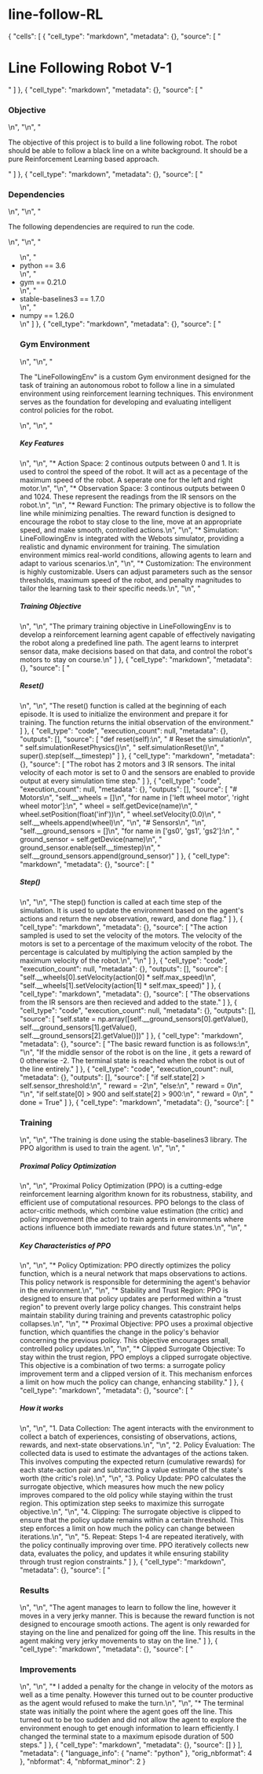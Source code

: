 # line-follow-RL

{
 "cells": [
  {
   "cell_type": "markdown",
   "metadata": {},
   "source": [
    "<h1> Line Following Robot V-1 </h1>"
   ]
  },
  {
   "cell_type": "markdown",
   "metadata": {},
   "source": [
    "<h3> Objective</h3>\n",
    "\n",
    "<p> The objective of this project is to build a line following robot. The robot should be able to follow a black line on a white background. It should be a pure Reinforcement Learning based approach. </p>"
   ]
  },
  {
   "cell_type": "markdown",
   "metadata": {},
   "source": [
    "<h3> Dependencies </h3>\n",
    "\n",
    "<p> The following dependencies are required to run the code. </p>\n",
    "\n",
    "<ul>\n",
    "    <li> python == 3.6 </li>\n",
    "    <li> gym == 0.21.0 </li>\n",
    "    <li> stable-baselines3 == 1.7.0 </li>\n",
    "    <li> numpy == 1.26.0 </li>\n"
   ]
  },
  {
   "cell_type": "markdown",
   "metadata": {},
   "source": [
    "<h3> Gym Environment </h3>\n",
    "\n",
    "<p> The \"LineFollowingEnv\" is a custom Gym environment designed for the task of training an autonomous robot to follow a line in a simulated environment using reinforcement learning techniques. This environment serves as the foundation for developing and evaluating intelligent control policies for the robot.</p>\n",
    "\n",
    "<h5>Key Features </h5>\n",
    "\n",
    "* Action Space: 2 continous outputs between 0 and 1. It is used to control the speed of the robot. It will act as a pecentage of the maximum speed of the robot. A seperate one for the left and right motor.\n",
    "\n",
    "* Observation Space: 3 continous outputs between 0 and 1024. These represent the readings from the IR sensors on the robot.\n",
    "\n",
    "* Reward Function: The primary objective is to follow the line while minimizing penalties. The reward function is designed to encourage the robot to stay close to the line, move at an appropriate speed, and make smooth, controlled actions.\n",
    "\n",
    "* Simulation: LineFollowingEnv is integrated with the Webots simulator, providing a realistic and dynamic environment for training. The simulation environment mimics real-world conditions, allowing agents to learn and adapt to various scenarios.\n",
    "\n",
    "* Customization: The environment is highly customizable. Users can adjust parameters such as the sensor thresholds, maximum speed of the robot, and penalty magnitudes to tailor the learning task to their specific needs.\n",
    "\n",
    "<h5>Training Objective</h5>\n",
    "\n",
    "The primary training objective in LineFollowingEnv is to develop a reinforcement learning agent capable of effectively navigating the robot along a predefined line path. The agent learns to interpret sensor data, make decisions based on that data, and control the robot's motors to stay on course.\n"
   ]
  },
  {
   "cell_type": "markdown",
   "metadata": {},
   "source": [
    "<h5> Reset() </h5>\n",
    "\n",
    "The reset() function is called at the beginning of each episode. It is used to initialize the environment and prepare it for training. The function returns the initial observation of the environment."
   ]
  },
  {
   "cell_type": "code",
   "execution_count": null,
   "metadata": {},
   "outputs": [],
   "source": [
    "def reset(self):\n",
    "    # Reset the simulation\n",
    "    self.simulationResetPhysics()\n",
    "    self.simulationReset()\n",
    "    super().step(self.__timestep)"
   ]
  },
  {
   "cell_type": "markdown",
   "metadata": {},
   "source": [
    "The robot has 2 motors and 3 IR sensors. The inital velocity of each motor is set to 0 and the sensors are enabled to provide output at every simulation time step."
   ]
  },
  {
   "cell_type": "code",
   "execution_count": null,
   "metadata": {},
   "outputs": [],
   "source": [
    "# Motors\n",
    "self.__wheels = []\n",
    "for name in ['left wheel motor', 'right wheel motor']:\n",
    "    wheel = self.getDevice(name)\n",
    "    wheel.setPosition(float('inf'))\n",
    "    wheel.setVelocity(0.0)\n",
    "    self.__wheels.append(wheel)\n",
    "\n",
    "# Sensors\n",
    "\n",
    "self.__ground_sensors = []\n",
    "for name in ['gs0', 'gs1', 'gs2']:\n",
    "    ground_sensor = self.getDevice(name)\n",
    "    ground_sensor.enable(self.__timestep)\n",
    "    self.__ground_sensors.append(ground_sensor)"
   ]
  },
  {
   "cell_type": "markdown",
   "metadata": {},
   "source": [
    "<h5> Step() </h5>\n",
    "\n",
    "The step() function is called at each time step of the simulation. It is used to update the environment based on the agent's actions and return the new observation, reward, and done flag."
   ]
  },
  {
   "cell_type": "markdown",
   "metadata": {},
   "source": [
    "The action sampled is used to set the velocity of the motors. The velocity of the motors is set to a percentage of the maximum velocity of the robot. The percentage is calculated by multiplying the action sampled by the maximum velocity of the robot.\n",
    "\n"
   ]
  },
  {
   "cell_type": "code",
   "execution_count": null,
   "metadata": {},
   "outputs": [],
   "source": [
    "self.__wheels[0].setVelocity(action[0] * self.max_speed)\n",
    "self.__wheels[1].setVelocity(action[1] * self.max_speed)"
   ]
  },
  {
   "cell_type": "markdown",
   "metadata": {},
   "source": [
    "The observations from the IR sensors are then recieved and added to the state."
   ]
  },
  {
   "cell_type": "code",
   "execution_count": null,
   "metadata": {},
   "outputs": [],
   "source": [
    "self.state = np.array([self.__ground_sensors[0].getValue(), self.__ground_sensors[1].getValue(), self.__ground_sensors[2].getValue()])"
   ]
  },
  {
   "cell_type": "markdown",
   "metadata": {},
   "source": [
    "The basic reward function is as follows:\n",
    "\n",
    "If the middle sensor of the robot is on the line , it gets a reward of 0 otherwise -2. The terminal state is reached when the robot is out of the line entirely."
   ]
  },
  {
   "cell_type": "code",
   "execution_count": null,
   "metadata": {},
   "outputs": [],
   "source": [
    "if self.state[2] > self.sensor_threshold:\n",
    "    reward = -2\n",
    "else:\n",
    "    reward = 0\n",
    "\n",
    "if self.state[0] > 900 and self.state[2] > 900:\n",
    "    reward = 0\n",
    "    done = True"
   ]
  },
  {
   "cell_type": "markdown",
   "metadata": {},
   "source": [
    "<h3> Training </h3>\n",
    "\n",
    "The training is done using the stable-baselines3 library. The PPO algorithm is used to train the agent. \n",
    "\n",
    "<h5> Proximal Policy Optimization </h5>\n",
    "\n",
    "Proximal Policy Optimization (PPO) is a cutting-edge reinforcement learning algorithm known for its robustness, stability, and efficient use of computational resources. PPO belongs to the class of actor-critic methods, which combine value estimation (the critic) and policy improvement (the actor) to train agents in environments where actions influence both immediate rewards and future states.\n",
    "\n",
    "<h5> Key Characteristics of PPO </h5>\n",
    "\n",
    "* Policy Optimization: PPO directly optimizes the policy function, which is a neural network that maps observations to actions. This policy network is responsible for determining the agent's behavior in the environment.\n",
    "\n",
    "* Stability and Trust Region: PPO is designed to ensure that policy updates are performed within a \"trust region\" to prevent overly large policy changes. This constraint helps maintain stability during training and prevents catastrophic policy collapses.\n",
    "\n",
    "* Proximal Objective: PPO uses a proximal objective function, which quantifies the change in the policy's behavior concerning the previous policy. This objective encourages small, controlled policy updates.\n",
    "\n",
    "* Clipped Surrogate Objective: To stay within the trust region, PPO employs a clipped surrogate objective. This objective is a combination of two terms: a surrogate policy improvement term and a clipped version of it. This mechanism enforces a limit on how much the policy can change, enhancing stability."
   ]
  },
  {
   "cell_type": "markdown",
   "metadata": {},
   "source": [
    "<h5> How it works </h5>\n",
    "\n",
    "1. Data Collection: The agent interacts with the environment to collect a batch of experiences, consisting of observations, actions, rewards, and next-state observations.\n",
    "\n",
    "2. Policy Evaluation: The collected data is used to estimate the advantages of the actions taken. This involves computing the expected return (cumulative rewards) for each state-action pair and subtracting a value estimate of the state's worth (the critic's role).\n",
    "\n",
    "3. Policy Update: PPO calculates the surrogate objective, which measures how much the new policy improves compared to the old policy while staying within the trust region. This optimization step seeks to maximize this surrogate objective.\n",
    "\n",
    "4. Clipping: The surrogate objective is clipped to ensure that the policy update remains within a certain threshold. This step enforces a limit on how much the policy can change between iterations.\n",
    "\n",
    "5. Repeat: Steps 1-4 are repeated iteratively, with the policy continually improving over time. PPO iteratively collects new data, evaluates the policy, and updates it while ensuring stability through trust region constraints."
   ]
  },
  {
   "cell_type": "markdown",
   "metadata": {},
   "source": [
    "<h3> Results </h3>\n",
    "\n",
    "The agent manages to learn to follow the line, however it moves in a very jerky manner. This is because the reward function is not designed to encourage smooth actions. The agent is only rewarded for staying on the line and penalized for going off the line. This results in the agent making very jerky movements to stay on the line."
   ]
  },
  {
   "cell_type": "markdown",
   "metadata": {},
   "source": [
    "<h3> Improvements </h3>\n",
    "\n",
    "* I added a penalty for the change in velocity of the motors as well as a time penalty. However this turned out to be counter productive as the agent would refused to make the turn.\n",
    "\n",
    "* The terminal state was initially the point where the agent goes off the line. This turned out to be too sudden and did not allow the agent to explore the environment enough to get enough information to learn efficiently. I changed the terminal state to a maximum episode duration of 500 steps."
   ]
  },
  {
   "cell_type": "markdown",
   "metadata": {},
   "source": []
  }
 ],
 "metadata": {
  "language_info": {
   "name": "python"
  },
  "orig_nbformat": 4
 },
 "nbformat": 4,
 "nbformat_minor": 2
}
